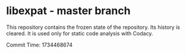 # libexpat - master branch

This repository contains the frozen state of the repository.
Its history is cleared. It is used only for static code
analysis with Codacy.

Commit Time: 1734468674
